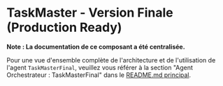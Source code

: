 # TaskMaster - Version Finale (Production Ready)

**Note : La documentation de ce composant a été centralisée.**

Pour une vue d'ensemble complète de l'architecture et de l'utilisation de l'agent `TaskMasterFinal`, veuillez vous référer à la section "Agent Orchestrateur : TaskMasterFinal" dans le [README.md principal](../../README.md). 